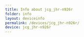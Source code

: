 ```yaml
---
title: Info about jcg_jhr-n926r
folder: info
layout: deviceinfo
permalink: /devices/jcg_jhr-n926r/
device: jcg_jhr-n926r
---
```

